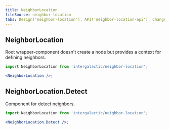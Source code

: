 ```yaml
---
title: NeighborLocation
fileSource: neighbor-location
tabs: Design('neighbor-location'), API('neighbor-location-api'), Changelog('neighbor-location-changelog')
---
```


## NeighborLocation

Root wrapper-component doesn't create a node but provides a context for defining neighbors.

```jsx
import NeighborLocation from 'intergalactic/neighbor-location';

<NeighborLocation />;
```

<TypesView type="NeighborLocationProps" :types={...types} />

## NeighborLocation.Detect

Component for detect neighbors.

```jsx
import NeighborLocation from 'intergalactic/neighbor-location';

<NeighborLocation.Detect />;
```

<TypesView type="NeighborItemProps" :types={...types} />

<script setup>import { data as types } from '@types.data.ts';</script>